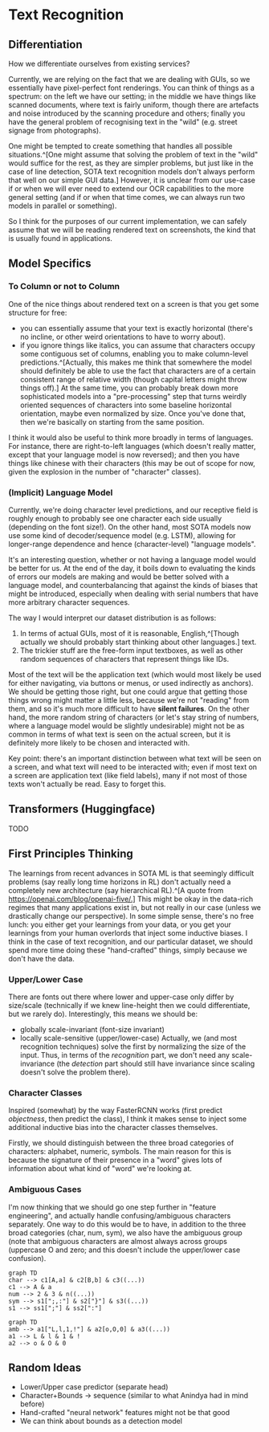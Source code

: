 # Text Recognition

## Differentiation

How we differentiate ourselves from existing services?

Currently, we are relying on the fact that we are dealing with GUIs, so we essentially have pixel-perfect font renderings. You can think of things as a spectrum: on the left we have our setting; in the middle we have things like scanned documents, where text is fairly uniform, though there are artefacts and noise introduced by the scanning procedure and others; finally you have the general problem of recognising text in the "wild" (e.g. street signage from photographs).

One might be tempted to create something that handles all possible situations.^[One might assume that solving the problem of text in the "wild" would suffice for the rest, as they are simpler problems, but just like in the case of line detection, SOTA text recognition models don't always perform that well on our simple GUI data.] However, it is unclear from our use-case if or when we will ever need to extend our OCR capabilities to the more general setting (and if or when that time comes, we can always run two models in parallel or something).

So I think for the purposes of our current implementation, we can safely assume that we will be reading rendered text on screenshots, the kind that is usually found in applications.

## Model Specifics

### To Column or not to Column

One of the nice things about rendered text on a screen is that you get some structure for free:
 - you can essentially assume that your text is exactly horizontal (there's no incline, or other weird orientations to have to worry about).
 - if you ignore things like italics, you can assume that characters occupy some contiguous set of columns, enabling you to make column-level predictions.^[Actually, this makes me think that somewhere the model should definitely be able to use the fact that characters are of a certain consistent range of relative width (though capital letters might throw things off).]
At the same time, you can probably break down more sophisticated models into a "pre-processing" step that turns weirdly oriented sequences of characters into some baseline horizontal orientation, maybe even normalized by size. Once you've done that, then we're basically on starting from the same position.

I think it would also be useful to think more broadly in terms of languages. For instance, there are right-to-left languages (which doesn't really matter, except that your language model is now reversed); and then you have things like chinese with their characters (this may be out of scope for now, given the explosion in the number of "character" classes).

### (Implicit) Language Model

Currently, we're doing character level predictions, and our receptive field is roughly enough to probably see one character each side usually (depending on the font size!). On the other hand, most SOTA models now use some kind of decoder/sequence model (e.g. LSTM), allowing for longer-range dependence and hence (character-level) "language models".

It's an interesting question, whether or not having a language model would be better for us. At the end of the day, it boils down to evaluating the kinds of errors our models are making and would be better solved with a language model, and counterbalancing that against the kinds of biases that might be introduced, especially when dealing with serial numbers that have more arbitrary character sequences.

The way I would interpret our dataset distribution is as follows:

1. In terms of actual GUIs, most of it is reasonable, English,^[Though actually we should probably start thinking about other languages.] text.
2. The trickier stuff are the free-form input textboxes, as well as other random sequences of characters that represent things like IDs.

Most of the text will be the application text (which would most likely be used for either navigating, via buttons or menus, or used indirectly as anchors). We should be getting those right, but one could argue that getting those things wrong might matter a little less, because we're not "reading" from them, and so it's much more difficult to have **silent failures**. On the other hand, the more random string of characters (or let's stay string of numbers, where a language model would be slightly undesirable) might not be as common in terms of what text is seen on the actual screen, but it is definitely more likely to be chosen and interacted with.

<Note>
Key point: there's an important distinction between what text will be seen on a screen, and what text will need to be interacted with; even if most text on a screen are application text (like field labels), many if not most of those texts won't actually be read. Easy to forget this.
</Note>


## Transformers (Huggingface)

TODO

## First Principles Thinking

The learnings from recent advances in SOTA ML is that seemingly difficult problems (say really long time horizons in RL) don't actually need a completely new architecture (say hierarchical RL).^[A quote from https://openai.com/blog/openai-five/.] This might be okay in the data-rich regimes that many applications exist in, but not really in our case (unless we drastically change our perspective). In some simple sense, there's no free lunch: you either get your learnings from your data, or you get your learnings from your human overlords that inject some inductive biases. I think in the case of text recognition, and our particular dataset, we should spend more time doing these "hand-crafted" things, simply because we don't have the data.

### Upper/Lower Case

There are fonts out there where lower and upper-case only differ by size/scale (technically if we knew line-height then we could differentiate, but we rarely do). Interestingly, this means we should be:
 - globally scale-invariant (font-size invariant)
 - locally scale-sensitive (upper/lower-case)
Actually, we (and most recognition techniques) solve the first by normalizing the size of the input. Thus, in terms of the *recognition* part, we don't need any scale-invariance (the *detection* part should still have invariance since scaling doesn't solve the problem there).

### Character Classes

Inspired (somewhat) by the way FasterRCNN works (first predict *objectness*, then predict the class), I think it makes sense to inject some additional inductive bias into the character classes themselves.

Firstly, we should distinguish between the three broad categories of characters: alphabet, numeric, symbols. The main reason for this is because the signature of their presence in a "word" gives lots of information about what kind of "word" we're looking at.

### Ambiguous Cases

I'm now thinking that we should go one step further in "feature engineering", and actually handle confusing/ambiguous characters separately. One way to do this would be to have, in addition to the three broad categories (char, num, sym), we also have the ambiguous group (note that ambiguous characters are almost always across groups (uppercase O and zero; and this doesn't include the upper/lower case confusion).

```mermaid
graph TD
char --> c1[A,a] & c2[B,b] & c3((...))
c1 --> A & a
num --> 2 & 3 & n((...))
sym --> s1[";,:"] & s2["}"] & s3((...))
s1 --> ss1[";"] & ss2[":"]
```

```mermaid
graph TD
amb --> a1["L,l,1,!"] & a2[o,O,0] & a3((...))
a1 --> L & l & 1 & !
a2 --> o & O & 0
```

## Random Ideas

 - Lower/Upper case predictor (separate head)
 - Character+Bounds -> sequence (similar to what Anindya had in mind before)
 - Hand-crafted "neural network" features might not be that good
 - We can think about bounds as a detection model
